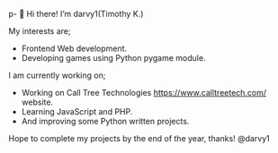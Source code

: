 p- 👋 Hi there! I’m darvy1(Timothy K.)

My interests are;
- Frontend Web development.
- Developing games using Python pygame module.

I am currently working on;
- Working on Call Tree Technologies https://www.calltreetech.com/ website.
- Learning JavaScript and PHP.
- And improving some Python written projects.

Hope to complete my projects by the end of the year, thanks! 
@darvy1
